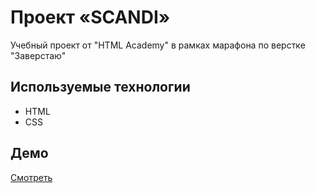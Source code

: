 # Проект «SCANDI»
Учебный проект от "HTML Academy" в рамках марафона по верстке "Заверстаю" 
## Используемые технологии
- HTML
- CSS
## Демо
[Смотреть](https://ivanfedotov.github.io/my-landingpage-scandi-html-academy)
